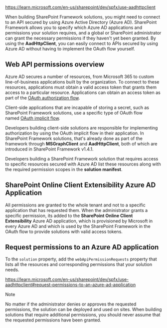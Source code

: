 https://learn.microsoft.com/en-us/sharepoint/dev/spfx/use-aadhttpclient

When building SharePoint Framework solutions, you might need to connect to an API secured by using Azure Active Directory (Azure AD). SharePoint Framework allows you to specify which Azure AD applications and permissions your solution requires, and a global or SharePoint administrator can grant the necessary permissions if they haven't yet been granted. By using the **AadHttpClient**, you can easily connect to APIs secured by using Azure AD without having to implement the OAuth flow yourself.
## Web API permissions overview

Azure AD secures a number of resources, from Microsoft 365 to custom line-of-business applications built by the organization. To connect to these resources, applications must obtain a valid access token that grants them access to a particular resource. Applications can obtain an access token as part of the [OAuth authorization flow](https://learn.microsoft.com/en-us/azure/active-directory/develop/active-directory-protocols-oauth-code).

Client-side applications that are incapable of storing a secret, such as SharePoint Framework solutions, use a specific type of OAuth flow named [OAuth implicit flow](https://learn.microsoft.com/en-us/azure/active-directory/develop/active-directory-dev-understanding-oauth2-implicit-grant).

Developers building client-side solutions are responsible for implementing authorization by using the OAuth implicit flow in their application. In SharePoint Framework solutions, that's already done as part of the framework through **MSGraphClient** and **AadHttpClient**, both of which are introduced in SharePoint Framework v1.4.1.

Developers building a SharePoint Framework solution that requires access to specific resources secured with Azure AD list these resources along with the required permission scopes in the **solution manifest**.

## **SharePoint Online Client Extensibility Azure AD Application**

All permissions are granted to the whole tenant and not to a specific application that has requested them. When the administrator grants a specific permission, its added to the **SharePoint Online Client Extensibility** Azure AD application, which is provisioned by Microsoft in every Azure AD and which is used by the SharePoint Framework in the OAuth flow to provide solutions with valid access tokens.


## Request permissions to an Azure AD application

To the `solution` property, add the `webApiPermissionRequests` property that lists all the resources and corresponding permissions that your solution needs.

https://learn.microsoft.com/en-us/sharepoint/dev/spfx/use-aadhttpclient#request-permissions-to-an-azure-ad-application


> [!NOTE]
> No matter if the administrator denies or approves the requested permissions, the solution can be deployed and used on sites. When building solutions that require additional permissions, you should never assume that the requested permissions have been granted.


